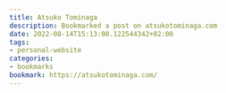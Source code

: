 ```yaml
---
title: Atsuko Tominaga
description: Bookmarked a post on atsukotominaga.com
date: 2022-08-14T15:13:00.122544342+02:00
tags:
- personal-website
categories:
- bookmarks
bookmark: https://atsukotominaga.com/
---
```



